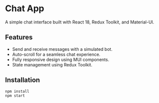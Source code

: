 # Chat App

A simple chat interface built with React 18, Redux Toolkit, and Material-UI.

## Features
- Send and receive messages with a simulated bot.
- Auto-scroll for a seamless chat experience.
- Fully responsive design using MUI components.
- State management using Redux Toolkit.

## Installation
```bash
npm install
npm start
